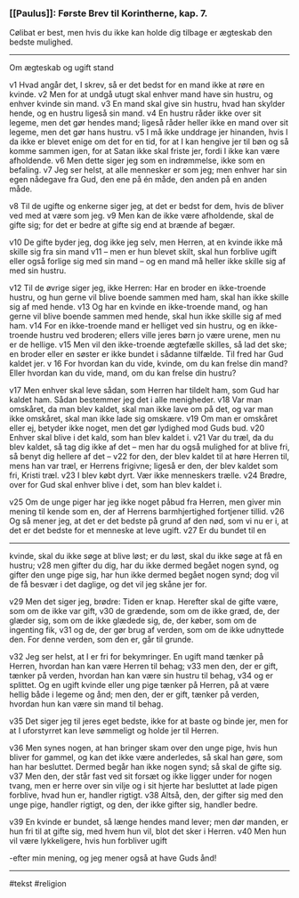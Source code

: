 ### [[Paulus]]: Første Brev til Korintherne, kap. 7. 

Cølibat er best, men hvis du ikke kan holde dig tilbage er ægteskab den bedste mulighed.

---

Om ægteskab og ugift stand 

v1 Hvad angår det, I skrev, så er det bedst for en mand ikke at røre en kvinde. v2 Men for at undgå utugt skal enhver mand have sin hustru, og enhver kvinde sin mand. v3 En mand skal give sin hustru, hvad han skylder hende, og en hustru ligeså sin mand. v4 En hustru råder ikke over sit legeme, men det gør hendes mand; ligeså råder heller ikke en mand over sit legeme, men det gør hans hustru. v5 I må ikke unddrage jer hinanden, hvis I da ikke er blevet enige om det for en tid, for at I kan hengive jer til bøn og så komme sammen igen, for at Satan ikke skal friste jer, fordi I ikke kan være afholdende. v6 Men dette siger jeg som en indrømmelse, ikke som en befaling. v7 Jeg ser helst, at alle mennesker er som jeg; men enhver har sin egen nådegave fra Gud, den ene på én måde, den anden på en anden måde. 

v8 Til de ugifte og enkerne siger jeg, at det er bedst for dem, hvis de bliver ved med at være som jeg. v9 Men kan de ikke være afholdende, skal de gifte sig; for det er bedre at gifte sig end at brænde af begær. 

v10 De gifte byder jeg, dog ikke jeg selv, men Herren, at en kvinde ikke må skille sig fra sin mand v11 – men er hun blevet skilt, skal hun forblive ugift eller også forlige sig med sin mand – og en mand må heller ikke skille sig af med sin hustru. 

v12 Til de øvrige siger jeg, ikke Herren: Har en broder en ikke-troende hustru, og hun gerne vil blive boende sammen med ham, skal han ikke skille sig af med hende. v13 Og har en kvinde en ikke-troende mand, og han gerne vil blive boende sammen med hende, skal hun ikke skille sig af med ham. v14 For en ikke-troende mand er helliget ved sin hustru, og en ikke-troende hustru ved broderen; ellers ville jeres børn jo være urene, men nu er de hellige. v15 Men vil den ikke-troende ægtefælle skilles, så lad det ske; en broder eller en søster er ikke bundet i sådanne tilfælde. Til fred har Gud kaldet jer. v 16 For hvordan kan du vide, kvinde, om du kan frelse din mand? Eller hvordan kan du vide, mand, om du kan frelse din hustru? 

v17 Men enhver skal leve sådan, som Herren har tildelt ham, som Gud har kaldet ham. Sådan bestemmer jeg det i alle menigheder. v18 Var man omskåret, da man blev kaldet, skal man ikke lave om på det, og var man ikke omskåret, skal man ikke lade sig omskære. v19 Om man er omskåret eller ej, betyder ikke noget, men det gør lydighed mod Guds bud. v20 Enhver skal blive i det kald, som han blev kaldet i. v21 Var du træl, da du blev kaldet, så tag dig ikke af det – men har du også mulighed for at blive fri, så benyt dig hellere af det – v22 for den, der blev kaldet til at høre Herren til, mens han var træl, er Herrens frigivne; ligeså er den, der blev kaldet som fri, Kristi træl. v23 I blev købt dyrt. Vær ikke menneskers trælle. v24 Brødre, over for Gud skal enhver blive i det, som han blev kaldet i. 

v25 Om de unge piger har jeg ikke noget påbud fra Herren, men giver min mening til kende som en, der af Herrens barmhjertighed fortjener tillid. v26 Og så mener jeg, at det er det bedste på grund af den nød, som vi nu er i, at det er det bedste for et menneske at leve ugift. v27 Er du bundet til en 

---

kvinde, skal du ikke søge at blive løst; er du løst, skal du ikke søge at få en hustru; v28 men gifter du dig, har du ikke dermed begået nogen synd, og gifter den unge pige sig, har hun ikke dermed begået nogen synd; dog vil de få besvær i det daglige, og det vil jeg skåne jer for. 

v29 Men det siger jeg, brødre: Tiden er knap. Herefter skal de gifte være, som om de ikke var gift, v30 de grædende, som om de ikke græd, de, der glæder sig, som om de ikke glædede sig, de, der køber, som om de ingenting fik, v31 og de, der gør brug af verden, som om de ikke udnyttede den. For denne verden, som den er, går til grunde. 

v32 Jeg ser helst, at I er fri for bekymringer. En ugift mand tænker på Herren, hvordan han kan være Herren til behag; v33 men den, der er gift, tænker på verden, hvordan han kan være sin hustru til behag, v34 og er splittet. Og en ugift kvinde eller ung pige tænker på Herren, på at være hellig både i legeme og ånd; men den, der er gift, tænker på verden, hvordan hun kan være sin mand til behag. 

v35 Det siger jeg til jeres eget bedste, ikke for at baste og binde jer, men for at I uforstyrret kan leve sømmeligt og holde jer til Herren. 

v36 Men synes nogen, at han bringer skam over den unge pige, hvis hun bliver for gammel, og kan det ikke være anderledes, så skal han gøre, som han har besluttet. Dermed begår han ikke nogen synd; så skal de gifte sig. v37 Men den, der står fast ved sit forsæt og ikke ligger under for nogen tvang, men er herre over sin vilje og i sit hjerte har besluttet at lade pigen forblive, hvad hun er, handler rigtigt. v38 Altså, den, der gifter sig med den unge pige, handler rigtigt, og den, der ikke gifter sig, handler bedre. 

v39 En kvinde er bundet, så længe hendes mand lever; men dør manden, er hun fri til at gifte sig, med hvem hun vil, blot det sker i Herren. v40 Men hun vil være lykkeligere, hvis hun forbliver ugift 

-efter min mening, og jeg mener også at have Guds ånd!


---
#tekst 
#religion 